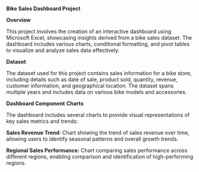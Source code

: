 **Bike Sales Dashboard Project**

**Overview**

This project involves the creation of an interactive dashboard using Microsoft Excel, showcasing insights derived from a bike sales dataset. The dashboard includes various charts, conditional formatting, and pivot tables to visualize and analyze sales data effectively.

**Dataset**

The dataset used for this project contains sales information for a bike store, including details such as date of sale, product sold, quantity, revenue, customer information, and geographical location. The dataset spans multiple years and includes data on various bike models and accessories.

**Dashboard Component**
**Charts**

The dashboard includes several charts to provide visual representations of key sales metrics and trends:

**Sales Revenue Trend**: Chart showing the trend of sales revenue over time, allowing users to identify seasonal patterns and overall growth trends.

**Regional Sales Performance:** Chart comparing sales performance across different regions, enabling comparison and identification of high-performing regions.
